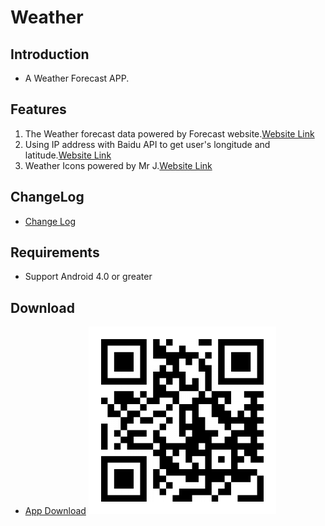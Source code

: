 Weather
========================
## Introduction ##
*  A Weather Forecast APP.

## Features ##
1.  The Weather forecast data powered by Forecast website.[Website Link](http://forecast.io/ )  
2.  Using IP address with Baidu API to get user's longitude and latitude.[Website Link](http://developer.baidu.com/map/index.php?title=webapi/ip-api)
3.  Weather Icons powered by Mr J.[Website Link](https://www.iconfinder.com/jz1108)

## ChangeLog ##
*  [Change Log](https://github.com/yeyu456/Android/blob/master/Weather/docs/changelog.md)  

## Requirements ##
* Support Android 4.0 or greater

## Download ##
*  [App Download](https://github.com/yeyu456/Android/raw/master/Weather/bin/Weather.apk)
  ![image](https://github.com/yeyu456/Android/raw/master/Weather/docs/link.png)
